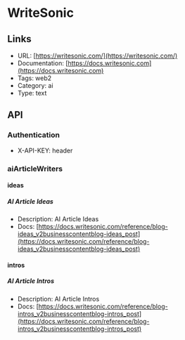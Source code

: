 # WriteSonic

## Links

* URL: [https://writesonic.com/](https://writesonic.com/)
* Documentation: [https://docs.writesonic.com](https://docs.writesonic.com)
* Tags: web2
* Category: ai
* Type: text

## API

### Authentication

* X-API-KEY: header

### aiArticleWriters

#### ideas

##### AI Article Ideas

* Description: AI Article Ideas
* Docs: [https://docs.writesonic.com/reference/blog-ideas_v2businesscontentblog-ideas_post](https://docs.writesonic.com/reference/blog-ideas_v2businesscontentblog-ideas_post)

#### intros

##### AI Article Intros

* Description: AI Article Intros
* Docs: [https://docs.writesonic.com/reference/blog-intros_v2businesscontentblog-intros_post](https://docs.writesonic.com/reference/blog-intros_v2businesscontentblog-intros_post)

